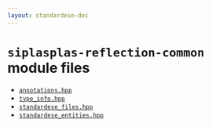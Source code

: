```yaml
---
layout: standardese-doc
---
```



# `siplasplas-reflection-common` module files


 - [`annotations.hpp`]({{site.url}}{{site.baseurl}}/doc/standardese/workingonmaster/siplasplas-reflection-common/annotations.html)
 - [`type_info.hpp`]({{site.url}}{{site.baseurl}}/doc/standardese/workingonmaster/siplasplas-reflection-common/type_info.html)
 - [`standardese_files.hpp`]({{site.url}}{{site.baseurl}}/doc/standardese/workingonmaster/siplasplas-reflection-common/standardese_files.html)
 - [`standardese_entities.hpp`]({{site.url}}{{site.baseurl}}/doc/standardese/workingonmaster/siplasplas-reflection-common/standardese_entities.html)